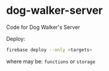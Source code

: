 # dog-walker-server
Code for Dog Walker's Server

Deploy:

```bash
firebase deploy --only <targets>
```

where <targets> may be: `functions` or `storage`